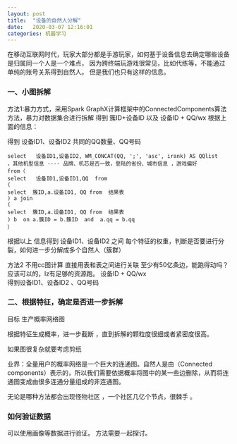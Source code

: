 ```yaml
---
layout: post
title:  "设备的自然人分解"
date:   2020-03-07 12:16:01
categories: 机器学习
---
```


在移动互联网时代，玩家大部分都是手游玩家，如何基于设备信息去确定哪些设备是归属同一个人是一个难点，
因为跨终端玩游戏很常见，比如代练等，不能通过单纯的账号关系得到自然人。
但是我们也只有这样的信息。

### 一、小图拆解
方法1:暴力方式，采用Spark GraphX计算框架中的ConnectedComponents算法方法，暴力对数据集合进行拆解
得到 簇ID+设备ID 以及 设备ID + QQ/wx
根据上面的信息：

得到 设备ID1、设备ID2  共同的QQ数量、QQ号码

```
select   设备ID1,设备ID2, WM_CONCAT(QQ, ';', 'asc', irank) AS QQlist
，其他机型信息 ---- 品牌、机芯是否一致，登陆的省份、城市信息 ，游戏偏好
from（
select   设备ID1,设备ID1,QQ  from
(
select  簇ID,a.设备ID1, QQ from  结果表
) a join
(
select  簇ID,a.设备ID1, QQ from  结果表
) b  on a.簇ID = b.簇ID  and  a.qq = b.qq
）  
```

根据以上 信息得到
设备ID1、设备ID2 之间 每个特征的权重，判断是否要进行分裂，如何进一步分解成多个自然人（簇群）

方法2
不用cc图计算
直接用表和表之间进行关联  至少有50亿条边，能跑得动吗？  应该可以的，lz有足够的资源跑。
 设备ID + QQ/wx  
 得到设备ID1、设备ID2 、QQ号码


 ### 二、根据特征，确定是否进一步拆解
 目标 生产概率网络图

根据特征生成概率，进一步截断 ，直到拆解的颗粒度很细或者紧密度很高。

如果图很复杂就要考虑剪纸

业界：全量用户的概率网络是一个巨大的连通图。自然人是由（Connected components）表示的，所以我们需要依据概率将图中的某一些边删除，从而将连通图变成由很多连通分量组成的非连通图。

无论是哪种方法都会出现怪物社区 ，一个社区几亿个节点，很棘手 。

### 如何验证数据
可以使用画像等数据进行验证。
方法需要一起探讨。
